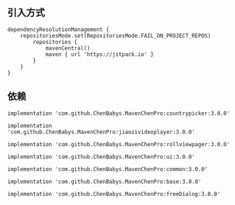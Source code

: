 ## 引入方式
	dependencyResolutionManagement {
	    repositoriesMode.set(RepositoriesMode.FAIL_ON_PROJECT_REPOS)
		    repositories {
			    mavenCentral()
			    maven { url 'https://jitpack.io' }
			}
		}
    }

## 依赖
    implementation 'com.github.ChenBabys.MavenChenPro:countrypicker:3.0.0'
    
    implementation 'com.github.ChenBabys.MavenChenPro:jiaozivideoplayer:3.0.0'
    
    implementation 'com.github.ChenBabys.MavenChenPro:rollviewpager:3.0.0'
    
    implementation 'com.github.ChenBabys.MavenChenPro:ui:3.0.0'
    
    implementation 'com.github.ChenBabys.MavenChenPro:common:3.0.0'
    
    implementation 'com.github.ChenBabys.MavenChenPro:base:3.0.0'
        
    implementation 'com.github.ChenBabys.MavenChenPro:freeDialog:3.0.0'
